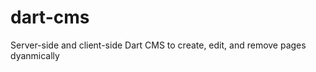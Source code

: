 dart-cms
========

Server-side and client-side Dart CMS to create, edit, and remove pages dyanmically

